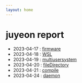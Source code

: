 ```yaml
---
layout: home
--- 
```


# juyeon report

* 2023-04-17 : [firmware](Firnware)
* 2023-04-18 : [WSL](wsl_jy)
* 2023-04-19 : [multiusersystem](multiusersystem)
* 2023-04-20 : [fileDirectory](file_directory)
* 2023-04-21 : [compile](compile)
* 2023-04-24 : [daemon](daemon)
